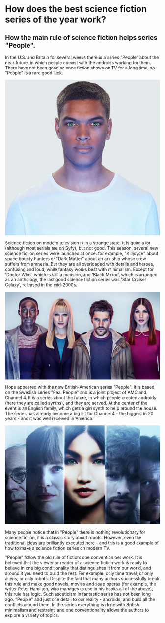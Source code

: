 # How does the best science fiction series of the year work?

## How the main rule of science fiction helps series "People".

In the U.S. and Britain for several weeks there is a series "People" about the near future, in which people coexist with the androids working for them. There have not been good science fiction shows on TV for a long time, so "People" is a rare good luck. 

![Branching](humans1.jpg)

Science fiction on modern television is in a strange state. It is quite a lot (although most serials are on Syfy), but not good. This season, several new science fiction series were launched at once: for example, "Killjoyce" about space bounty hunters or "Dark Matter" about an ark ship whose crew suffers from amnesia. But they are all overloaded with details and heroes, confusing and loud, while fantasy works best with minimalism. Except for 'Doctor Who', which is still a mansion, and 'Black Mirror', which is arranged as an anthology, the last good science fiction series was 'Star Cruiser Galaxy', released in the mid-2000s.

![Branching](humans2.jpg)

Hope appeared with the new British-American series "People". It is based on the Swedish series "Real People" and is a joint project of AMC and Channel 4. It is a series about the future, in which people created androids (here they are called synths), and they are served. At the center of the event is an English family, which gets a girl synth to help around the house. The series has already become a big hit for Channel 4 - the biggest in 20 years - and it was well received in America.

![Branching](humans3.jpg)

Many people notice that in "People" there is nothing revolutionary for science fiction, it is a classic story about robots. However, even the traditional ideas are brilliantly executed here - and this is a good example of how to make a science fiction series on modern TV.

"People" follow the old rule of fiction: one convention per work. It is believed that the viewer or reader of a science fiction work is ready to believe in one big conditionality that distinguishes it from our world, and around it you need to build the rest. For example: only time travel, or only aliens, or only robots. Despite the fact that many authors successfully break this rule and make good novels, movies and soap operas (for example, the writer Peter Hamilton, who manages to use in his books all of the above), this rule has logic. Such asceticism in fantastic series has not been long ago. "People" add just one detail to our reality - androids, and build all the conflicts around them. In the series everything is done with British minimalism and restraint, and one conventionality allows the authors to explore a variety of topics.
